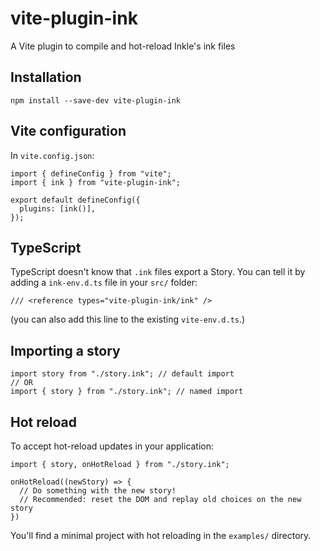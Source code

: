 # vite-plugin-ink

A Vite plugin to compile and hot-reload Inkle's ink files

## Installation

```
npm install --save-dev vite-plugin-ink
```

## Vite configuration

In `vite.config.json`:

```
import { defineConfig } from "vite";
import { ink } from "vite-plugin-ink";

export default defineConfig({
  plugins: [ink()],
});
```

## TypeScript

TypeScript doesn't know that `.ink` files export a Story.
You can tell it by adding a `ink-env.d.ts` file in your `src/` folder:

```
/// <reference types="vite-plugin-ink/ink" />
```

(you can also add this line to the existing `vite-env.d.ts`.)

## Importing a story

```
import story from "./story.ink"; // default import
// OR
import { story } from "./story.ink"; // named import
```

## Hot reload

To accept hot-reload updates in your application:

```
import { story, onHotReload } from "./story.ink";

onHotReload((newStory) => {
  // Do something with the new story!
  // Recommended: reset the DOM and replay old choices on the new story
})
```

You'll find a minimal project with hot reloading in the `examples/` directory.
